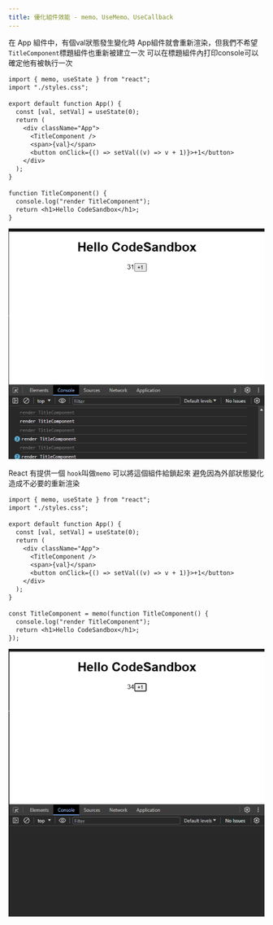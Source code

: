 ```yaml
---
title: 優化組件效能 - memo、UseMemo、UseCallback
---
```


在 App 組件中，有個val狀態發生變化時 App組件就會重新渲染，但我們不希望`TitleComponent`標題組件也重新被建立一次
可以在標題組件內打印console可以確定他有被執行一次

```tsx showLineNumbers{15-18}
import { memo, useState } from "react";
import "./styles.css";

export default function App() {
  const [val, setVal] = useState(0);
  return (
    <div className="App">
      <TitleComponent />
      <span>{val}</span>
      <button onClick={() => setVal((v) => v + 1)}>+1</button>
    </div>
  );
}

function TitleComponent() {
  console.log("render TitleComponent");
  return <h1>Hello CodeSandbox</h1>;
}
```

![alt text](image.png)

React 有提供一個 `hook`叫做`memo` 可以將這個組件給鎖起來 避免因為外部狀態變化造成不必要的重新渲染

```tsx showLineNumbers{15-18}
import { memo, useState } from "react";
import "./styles.css";

export default function App() {
  const [val, setVal] = useState(0);
  return (
    <div className="App">
      <TitleComponent />
      <span>{val}</span>
      <button onClick={() => setVal((v) => v + 1)}>+1</button>
    </div>
  );
}

const TitleComponent = memo(function TitleComponent() {
  console.log("render TitleComponent");
  return <h1>Hello CodeSandbox</h1>;
});
```

![alt text](image-1.png)

